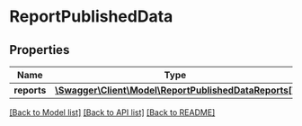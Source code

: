 # ReportPublishedData

## Properties
Name | Type | Description | Notes
------------ | ------------- | ------------- | -------------
**reports** | [**\Swagger\Client\Model\ReportPublishedDataReports[]**](ReportPublishedDataReports.md) |  | [optional] 

[[Back to Model list]](../../README.md#documentation-for-models) [[Back to API list]](../../README.md#documentation-for-api-endpoints) [[Back to README]](../../README.md)

